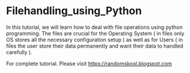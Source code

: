 # Filehandling_using_Python
In this tutorial, we will learn how to deal with file operations using python programming. The files are crucial for the Operating System ( in files only OS stores all the necessary configuration setup ) as well as for Users ( in files the user store their data permanently and want their data to handled carefully ). 


For complete tutorial. Please visit https://randomskool.blogspot.com
